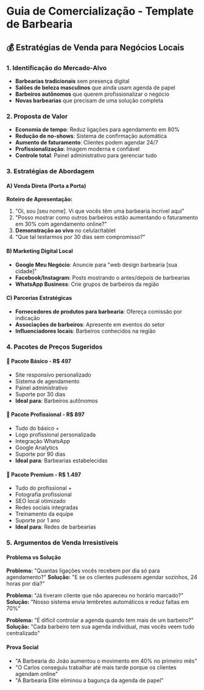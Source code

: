 # Guia de Comercialização - Template de Barbearia

## 💰 Estratégias de Venda para Negócios Locais

### 1. Identificação do Mercado-Alvo
- **Barbearias tradicionais** sem presença digital
- **Salões de beleza masculinos** que ainda usam agenda de papel
- **Barbeiros autônomos** que querem profissionalizar o negócio
- **Novas barbearias** que precisam de uma solução completa

### 2. Proposta de Valor
- **Economia de tempo**: Reduz ligações para agendamento em 80%
- **Redução de no-shows**: Sistema de confirmação automática
- **Aumento de faturamento**: Clientes podem agendar 24/7
- **Profissionalização**: Imagem moderna e confiável
- **Controle total**: Painel administrativo para gerenciar tudo

### 3. Estratégias de Abordagem

#### A) Venda Direta (Porta a Porta)
**Roteiro de Apresentação:**
1. "Oi, sou [seu nome]. Vi que vocês têm uma barbearia incrível aqui"
2. "Posso mostrar como outros barbeiros estão aumentando o faturamento em 30% com agendamento online?"
3. **Demonstração ao vivo** no celular/tablet
4. "Que tal testarmos por 30 dias sem compromisso?"

#### B) Marketing Digital Local
- **Google Meu Negócio**: Anuncie para "web design barbearia [sua cidade]"
- **Facebook/Instagram**: Posts mostrando o antes/depois de barbearias
- **WhatsApp Business**: Crie grupos de barbeiros da região

#### C) Parcerias Estratégicas
- **Fornecedores de produtos para barbearia**: Ofereça comissão por indicação
- **Associações de barbeiros**: Apresente em eventos do setor
- **Influenciadores locais**: Barbeiros conhecidos na região

### 4. Pacotes de Preços Sugeridos

#### 🥉 Pacote Básico - R$ 497
- Site responsivo personalizado
- Sistema de agendamento
- Painel administrativo
- Suporte por 30 dias
- **Ideal para**: Barbeiros autônomos

#### 🥈 Pacote Profissional - R$ 897
- Tudo do básico +
- Logo profissional personalizada
- Integração WhatsApp
- Google Analytics
- Suporte por 90 dias
- **Ideal para**: Barbearias estabelecidas

#### 🥇 Pacote Premium - R$ 1.497
- Tudo do profissional +
- Fotografia profissional
- SEO local otimizado
- Redes sociais integradas
- Treinamento da equipe
- Suporte por 1 ano
- **Ideal para**: Redes de barbearias

### 5. Argumentos de Venda Irresistíveis

#### Problema vs Solução
**Problema:** "Quantas ligações vocês recebem por dia só para agendamento?"
**Solução:** "E se os clientes pudessem agendar sozinhos, 24 horas por dia?"

**Problema:** "Já tiveram cliente que não apareceu no horário marcado?"
**Solução:** "Nosso sistema envia lembretes automáticos e reduz faltas em 70%"

**Problema:** "É difícil controlar a agenda quando tem mais de um barbeiro?"
**Solução:** "Cada barbeiro tem sua agenda individual, mas vocês veem tudo centralizado"

#### Prova Social
- "A Barbearia do João aumentou o movimento em 40% no primeiro mês"
- "O Carlos conseguiu trabalhar até mais tarde porque os clientes agendam online"
- "A Barbearia Elite eliminou a bagunça da agenda de papel"
